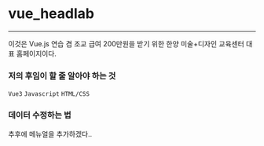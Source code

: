 # vue_headlab
---
이것은 Vue.js 연습 겸 조교 급여 200만원을 받기 위한 한양 미술+디자인 교육센터 대표 홈페이지이다.

### 저의 후임이 할 줄 알아야 하는 것 
`Vue3` `Javascript` `HTML/CSS`

### 데이터 수정하는 법
추후에 메뉴얼을 추가하겠다..
